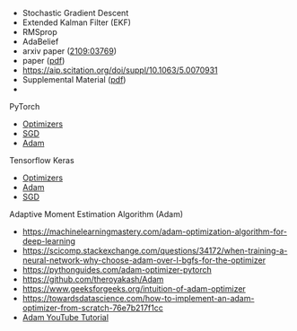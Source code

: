 <!-- wp:list -->
<ul><li>Stochastic Gradient Descent</li>
    <li>Extended Kalman Filter (EKF)</li>
    <li>RMSprop</li>
    <li>AdaBelief</li>
    <li>arxiv paper (<a href="https://arxiv.org/abs/2109.03769">2109:03769</a>)</li><li>paper (<a href="https://www.diva-portal.org/smash/get/diva2:1627223/FULLTEXT01.pdf">pdf</a>)</li>
    <li><a href="https://aip.scitation.org/doi/suppl/10.1063/5.0070931">https://aip.scitation.org/doi/suppl/10.1063/5.0070931</a></li>
    <li>Supplemental Material (<a href="https://aip-prod-cdn.literatumonline.com/journals/content/jcp/2021/jcp.2021.155.issue-20/5.0070931/20211125/suppl/si.pdf?b92b4ad1b4f274c7087751811cabb28b62de34c95ad03a03114035292b3d3ba39211f1b2d571a3737559612822989685ad18695a62d8b406701302b3928bece3d61448ba7b18fbd6f498ea49ae63b8eb049edc14a944dca8ead85ba9d0482e307de19b9946fb85b25d769b18ca31d016851d150393c67cded4b1402a7902a4c6">pdf</a>)</li>
    <li></li>
</ul>
<!-- /wp:list -->

PyTorch
- [Optimizers](https://pytorch.org/docs/stable/optim.html)
- [SGD](https://pytorch.org/docs/stable/generated/torch.optim.SGD.html#torch.optim.SGD)
- [Adam](https://pytorch.org/docs/stable/generated/torch.optim.Adam.html#torch.optim.Adam)

Tensorflow Keras
- [Optimizers](https://www.tensorflow.org/api_docs/python/tf/keras/optimizers)
- [Adam](https://www.tensorflow.org/api_docs/python/tf/keras/optimizers/Adam)
- [SGD](https://www.tensorflow.org/api_docs/python/tf/keras/optimizers/SGD)
      
Adaptive Moment Estimation Algorithm (Adam)
- https://machinelearningmastery.com/adam-optimization-algorithm-for-deep-learning
- https://scicomp.stackexchange.com/questions/34172/when-training-a-neural-network-why-choose-adam-over-l-bgfs-for-the-optimizer
- https://pythonguides.com/adam-optimizer-pytorch
- https://github.com/theroyakash/Adam
- https://www.geeksforgeeks.org/intuition-of-adam-optimizer
- https://towardsdatascience.com/how-to-implement-an-adam-optimizer-from-scratch-76e7b217f1cc
- [Adam YouTube Tutorial](https://www.youtube.com/watch?v=JXQT_vxqwIs)

